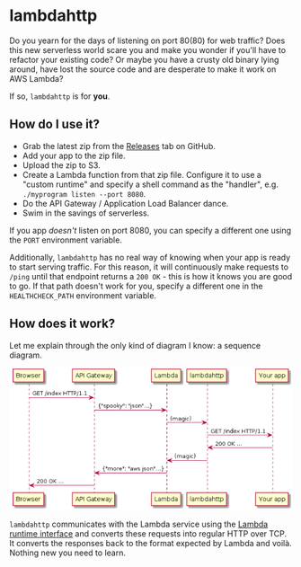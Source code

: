 # lambdahttp

Do you yearn for the days of listening on port 80(80) for web traffic? Does this
new serverless world scare you and make you wonder if you'll have to refactor
your existing code? Or maybe you have a crusty old binary lying around, have
lost the source code and are desperate to make it work on AWS Lambda?

If so, `lambdahttp` is for **you**.

## How do I use it?

* Grab the latest zip from the [Releases][releases]
  tab on GitHub.
* Add your app to the zip file.
* Upload the zip to S3.
* Create a Lambda function from that zip file. Configure it to use a "custom runtime"
  and specify a shell command as the "handler", e.g. `./myprogram listen --port 8080`.
* Do the API Gateway / Application Load Balancer dance.
* Swim in the savings of serverless.

If you app _doesn't_ listen on port 8080, you can specify a different one using
the `PORT` environment variable. 

Additionally, `lambdahttp` has no real way of knowing when your app is ready to 
start serving traffic. For this reason, it will continuously make requests to 
`/ping` until that endpoint returns a `200 OK` - this is how it knows you are 
good to go. If that path doesn't work for you, specify a different one in the
`HEALTHCHECK_PATH` environment variable.

## How does it work?

Let me explain through the only kind of diagram I know: a sequence diagram.

![seq-diag](/docs/seq-diag.png)

`lambdahttp` communicates with the Lambda service using the [Lambda runtime interface][runtime]
and converts these requests into regular HTTP over TCP. It converts the responses back to the
format expected by Lambda and voilà. Nothing new you need to learn.

[releases]: https://github.com/glassechidna/lambdahttp/releases
[runtime]: https://docs.aws.amazon.com/lambda/latest/dg/runtimes-api.html
